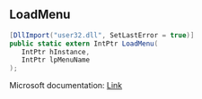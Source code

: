 ## LoadMenu

```csharp
[DllImport("user32.dll", SetLastError = true)]
public static extern IntPtr LoadMenu(
   IntPtr hInstance,
   IntPtr lpMenuName
);
```

Microsoft documentation: [Link](https://docs.microsoft.com/en-us/windows/win32/api/winuser/nf-winuser-loadmenuw)
